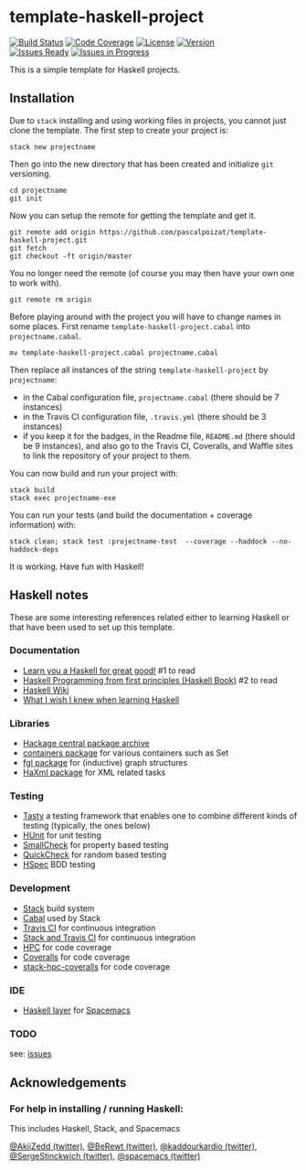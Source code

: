# template-haskell-project

[![Build Status](https://img.shields.io/travis/pascalpoizat/template-haskell-project/master.svg?style=flat-square)](https://travis-ci.org/pascalpoizat/template-haskell-project)
[![Code Coverage](https://img.shields.io/coveralls/pascalpoizat/template-haskell-project/master.svg?style=flat-square)](https://coveralls.io/github/pascalpoizat/template-haskell-project)
[![License](https://img.shields.io/badge/license-Apache%20License%202.0-blue.svg?style=flat-square)](LICENSE)
[![Version](https://img.shields.io/badge/version-0.1.0.0-blue.svg?style=flat-square&label=version)](template-haskell-project.cabal)<br/>
[![Issues Ready](https://img.shields.io/github/issues-raw/pascalpoizat/template-haskell-project/ready.svg?style=flat-square&label=issues%20ready%20for%20development)](https://waffle.io/pascalpoizat/template-haskell-project)
[![Issues in Progress](https://img.shields.io/github/issues-raw/pascalpoizat/template-haskell-project/in%20progress.svg?style=flat-square&label=issues%20in%20progress)](https://waffle.io/pascalpoizat/template-haskell-project)

<!--
[![Version](https://img.shields.io/hackage/v/template-haskell-project.svg?label=version&amp;style=flat-square)](https://hackage.haskell.org/package/template-haskell-project)
-->

This is a simple template for Haskell projects. 

## Installation

Due to `stack` installing and using working files in projects, you cannot just clone the template.
The first step to create your project is:

```
stack new projectname
```

Then go into the new directory that has been created and initialize `git` versioning.

```
cd projectname
git init
```

Now you can setup the remote for getting the template and get it.

```
git remote add origin https://github.com/pascalpoizat/template-haskell-project.git
git fetch
git checkout -ft origin/master
```

You no longer need the remote (of course you may then have your own one to work with).

```
git remote rm origin
```

Before playing around with the project you will have to change names in some places.
First rename `template-haskell-project.cabal` into `projectname.cabal`.

```
mv template-haskell-project.cabal projectname.cabal
```

Then replace all instances of the string `template-haskell-project` by `projectname`:

- in the Cabal configuration file, `projectname.cabal` (there should be 7 instances)
- in the Travis CI configuration file, `.travis.yml`  (there should be 3 instances)
- if you keep it for the badges, in the Readme file, `README.md` (there should be 9 instances), and also go to the Travis CI, Coveralls, and Waffle sites to link the repository of your project to them.

You can now build and run your project with:

```
stack build
stack exec projectname-exe
```

You can run your tests (and build the documentation + coverage information) with:

```
stack clean; stack test :projectname-test  --coverage --haddock --no-haddock-deps
```

It is working. Have fun with Haskell!

## Haskell notes

These are some interesting references related either to learning Haskell or that have been used to set up this template.

### Documentation

- [Learn you a Haskell for great good!](http://learnyouahaskell.com) #1 to read 
- [Haskell Programming from first principles (Haskell Book)](http://haskellbook.com) #2 to read
- [Haskell Wiki](https://wiki.haskell.org/FAQ)
- [What I wish I knew when learning Haskell](http://dev.stephendiehl.com/hask/)

### Libraries

- [Hackage central package archive](https://hackage.haskell.org)
- [containers package](https://hackage.haskell.org/package/containers) for various containers such as Set
- [fgl package](http://hackage.haskell.org/package/fgl) for (inductive) graph structures
- [HaXml package](https://hackage.haskell.org/package/HaXml) for XML related tasks

### Testing

- [Tasty](http://documentup.com/feuerbach/tasty) a testing framework that enables one to combine different kinds of testing (typically, the ones below)
- [HUnit](https://github.com/hspec/HUnit#readme) for unit testing
- [SmallCheck](https://github.com/feuerbach/smallcheck#readme) for property based testing
- [QuickCheck](https://github.com/nick8325/quickcheck#readme) for random based testing
- [HSpec](http://hspec.github.io) BDD testing

### Development

- [Stack](https://haskellstack.org/) build system
- [Cabal](https://www.haskell.org/cabal/) used by Stack
- [Travis CI](https://travis-ci.org) for continuous integration
- [Stack and Travis CI](https://docs.haskellstack.org/en/latest/travis_ci/) for continuous integration
- [HPC](https://wiki.haskell.org/Haskell_program_coverage) for code coverage
- [Coveralls](https://coveralls.io) for code coverage
- [stack-hpc-coveralls](https://github.com/rubik/stack-hpc-coveralls) for code coverage

### IDE

- [Haskell layer](https://github.com/syl20bnr/spacemacs/tree/master/layers/%2Blang/haskell) for [Spacemacs](http://spacemacs.org)

### TODO

see: [issues](https://github.com/pascalpoizat/template-haskell-project/issues)

## Acknowledgements

### For help in installing / running Haskell:

This includes Haskell, Stack, and Spacemacs

[@AkiiZedd (twitter)](https://twitter.com/AkiiZedd),
[@BeRewt (twitter)](https://twitter.com/BeRewt),
[@kaddourkardio (twitter)](https://twitter.com/kaddourkardio), 
[@SergeStinckwich (twitter)](https://twitter.com/SergeStinckwich),
[@spacemacs (twitter)](https://twitter.com/spacemacs)
